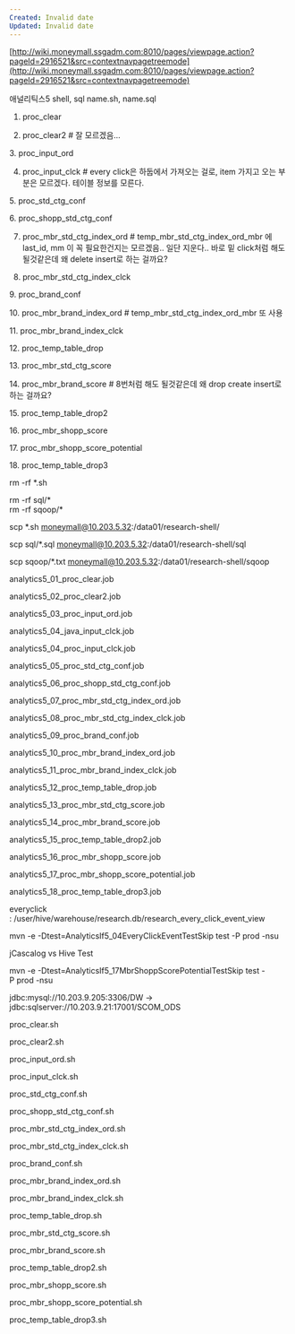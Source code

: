 ```yaml
---
Created: Invalid date
Updated: Invalid date
---
```

[http://wiki.moneymall.ssgadm.com:8010/pages/viewpage.action?pageId=2916521&src=contextnavpagetreemode](http://wiki.moneymall.ssgadm.com:8010/pages/viewpage.action?pageId=2916521&src=contextnavpagetreemode)

애널리틱스5 shell, sql name.sh, name.sql

1. proc_clear

2. proc_clear2 # 잘 모르겠음…

3. proc_input_ord

4. proc_input_clck # every click은 하둡에서 가져오는 걸로, item 가지고 오는 부분은 모르겠다. 테이블 정보를 모른다.

5. proc_std_ctg_conf

6. proc_shopp_std_ctg_conf

7. proc_mbr_std_ctg_index_ord # temp_mbr_std_ctg_index_ord_mbr 에 last_id, mm 이 꼭 필요한건지는 모르겠음.. 일단 지운다.. 바로 밑 click처럼 해도 될것같은데 왜 delete insert로 하는 걸까요?

8. proc_mbr_std_ctg_index_clck

9. proc_brand_conf

10. proc_mbr_brand_index_ord \# temp_mbr_std_ctg_index_ord_mbr 또 사용

11. proc_mbr_brand_index_clck

12. proc_temp_table_drop

13. proc_mbr_std_ctg_score

14. proc_mbr_brand_score # 8번처럼 해도 될것같은데 왜 drop create insert로 하는 걸까요?

15. proc_temp_table_drop2

16. proc_mbr_shopp_score

17. proc_mbr_shopp_score_potential

18. proc_temp_table_drop3

rm -rf *.sh

rm -rf sql/*  
rm -rf sqoop/*  

scp *.sh moneymall@10.203.5.32:/data01/research-shell/

scp sql/*.sql moneymall@10.203.5.32:/data01/research-shell/sql

scp sqoop/*.txt moneymall@10.203.5.32:/data01/research-shell/sqoop

analytics5_01_proc_clear.job

analytics5_02_proc_clear2.job

analytics5_03_proc_input_ord.job

analytics5_04_java_input_clck.job

analytics5_04_proc_input_clck.job

analytics5_05_proc_std_ctg_conf.job

analytics5_06_proc_shopp_std_ctg_conf.job

analytics5_07_proc_mbr_std_ctg_index_ord.job

analytics5_08_proc_mbr_std_ctg_index_clck.job

analytics5_09_proc_brand_conf.job

analytics5_10_proc_mbr_brand_index_ord.job

analytics5_11_proc_mbr_brand_index_clck.job

analytics5_12_proc_temp_table_drop.job

analytics5_13_proc_mbr_std_ctg_score.job

analytics5_14_proc_mbr_brand_score.job

analytics5_15_proc_temp_table_drop2.job

analytics5_16_proc_mbr_shopp_score.job

analytics5_17_proc_mbr_shopp_score_potential.job

analytics5_18_proc_temp_table_drop3.job

everyclick : /user/hive/warehouse/research.db/research_every_click_event_view

mvn -e -Dtest=AnalyticsIf5_04EveryClickEventTestSkip test -P prod -nsu

jCascalog vs Hive Test

mvn -e -Dtest=AnalyticsIf5_17MbrShoppScorePotentialTestSkip test -P prod -nsu

jdbc:mysql://10.203.9.205:3306/DW -> jdbc:sqlserver://10.203.9.21:17001/SCOM_ODS

proc_clear.sh

proc_clear2.sh

proc_input_ord.sh

proc_input_clck.sh

proc_std_ctg_conf.sh

proc_shopp_std_ctg_conf.sh

proc_mbr_std_ctg_index_ord.sh

proc_mbr_std_ctg_index_clck.sh

proc_brand_conf.sh

proc_mbr_brand_index_ord.sh

proc_mbr_brand_index_clck.sh

proc_temp_table_drop.sh

proc_mbr_std_ctg_score.sh

proc_mbr_brand_score.sh

proc_temp_table_drop2.sh

proc_mbr_shopp_score.sh

proc_mbr_shopp_score_potential.sh

proc_temp_table_drop3.sh